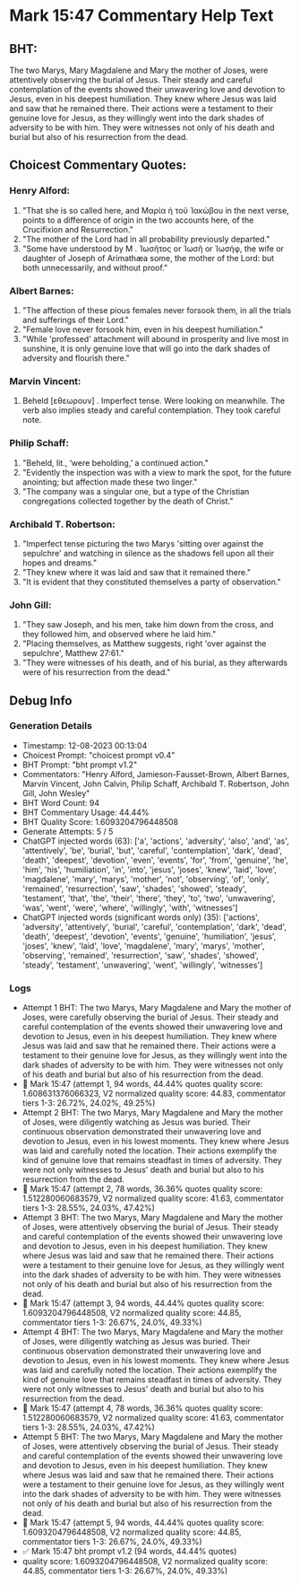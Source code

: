 # Mark 15:47 Commentary Help Text

## BHT:
The two Marys, Mary Magdalene and Mary the mother of Joses, were attentively observing the burial of Jesus. Their steady and careful contemplation of the events showed their unwavering love and devotion to Jesus, even in his deepest humiliation. They knew where Jesus was laid and saw that he remained there. Their actions were a testament to their genuine love for Jesus, as they willingly went into the dark shades of adversity to be with him. They were witnesses not only of his death and burial but also of his resurrection from the dead.

## Choicest Commentary Quotes:
### Henry Alford:
1. "That she is so called here, and Μαρία ἡ τοῦ Ἰακώβου in the next verse, points to a difference of origin in the two accounts here, of the Crucifixion and Resurrection."
2. "The mother of the Lord had in all probability previously departed."
3. "Some have understood by Μ . Ἰωσῆτος or Ἰωσῆ or Ἰωσήφ, the wife or daughter of Joseph of Arimathæa some, the mother of the Lord: but both unnecessarily, and without proof."

### Albert Barnes:
1. "The affection of these pious females never forsook them, in all the trials and sufferings of their Lord."
2. "Female love never forsook him, even in his deepest humiliation."
3. "While 'professed' attachment will abound in prosperity and live most in sunshine, it is only genuine love that will go into the dark shades of adversity and flourish there."

### Marvin Vincent:
1. Beheld [εθεωρουν] . Imperfect tense. Were looking on meanwhile. The verb also implies steady and careful contemplation. They took careful note. 


### Philip Schaff:
1. "Beheld, lit., ‘were beholding,’ a continued action."
2. "Evidently the inspection was with a view to mark the spot, for the future anointing; but affection made these two linger."
3. "The company was a singular one, but a type of the Christian congregations collected together by the death of Christ."

### Archibald T. Robertson:
1. "Imperfect tense picturing the two Marys 'sitting over against the sepulchre' and watching in silence as the shadows fell upon all their hopes and dreams."
2. "They knew where it was laid and saw that it remained there."
3. "It is evident that they constituted themselves a party of observation."

### John Gill:
1. "They saw Joseph, and his men, take him down from the cross, and they followed him, and observed where he laid him."
2. "Placing themselves, as Matthew suggests, right 'over against the sepulchre', Matthew 27:61."
3. "They were witnesses of his death, and of his burial, as they afterwards were of his resurrection from the dead."


## Debug Info
### Generation Details
- Timestamp: 12-08-2023 00:13:04
- Choicest Prompt: "choicest prompt v0.4"
- BHT Prompt: "bht prompt v1.2"
- Commentators: "Henry Alford, Jamieson-Fausset-Brown, Albert Barnes, Marvin Vincent, John Calvin, Philip Schaff, Archibald T. Robertson, John Gill, John Wesley"
- BHT Word Count: 94
- BHT Commentary Usage: 44.44%
- BHT Quality Score: 1.6093204796448508
- Generate Attempts: 5 / 5
- ChatGPT injected words (63):
	['a', 'actions', 'adversity', 'also', 'and', 'as', 'attentively', 'be', 'burial', 'but', 'careful', 'contemplation', 'dark', 'dead', 'death', 'deepest', 'devotion', 'even', 'events', 'for', 'from', 'genuine', 'he', 'him', 'his', 'humiliation', 'in', 'into', 'jesus', 'joses', 'knew', 'laid', 'love', 'magdalene', 'mary', 'marys', 'mother', 'not', 'observing', 'of', 'only', 'remained', 'resurrection', 'saw', 'shades', 'showed', 'steady', 'testament', 'that', 'the', 'their', 'there', 'they', 'to', 'two', 'unwavering', 'was', 'went', 'were', 'where', 'willingly', 'with', 'witnesses']
- ChatGPT injected words (significant words only) (35):
	['actions', 'adversity', 'attentively', 'burial', 'careful', 'contemplation', 'dark', 'dead', 'death', 'deepest', 'devotion', 'events', 'genuine', 'humiliation', 'jesus', 'joses', 'knew', 'laid', 'love', 'magdalene', 'mary', 'marys', 'mother', 'observing', 'remained', 'resurrection', 'saw', 'shades', 'showed', 'steady', 'testament', 'unwavering', 'went', 'willingly', 'witnesses']

### Logs
- Attempt 1 BHT: The two Marys, Mary Magdalene and Mary the mother of Joses, were carefully observing the burial of Jesus. Their steady and careful contemplation of the events showed their unwavering love and devotion to Jesus, even in his deepest humiliation. They knew where Jesus was laid and saw that he remained there. Their actions were a testament to their genuine love for Jesus, as they willingly went into the dark shades of adversity to be with him. They were witnesses not only of his death and burial but also of his resurrection from the dead.
- 🔄 Mark 15:47 (attempt 1, 94 words, 44.44% quotes quality score: 1.608631376066323, V2 normalized quality score: 44.83, commentator tiers 1-3: 26.72%, 24.02%, 49.25%)
- Attempt 2 BHT: The two Marys, Mary Magdalene and Mary the mother of Joses, were diligently watching as Jesus was buried. Their continuous observation demonstrated their unwavering love and devotion to Jesus, even in his lowest moments. They knew where Jesus was laid and carefully noted the location. Their actions exemplify the kind of genuine love that remains steadfast in times of adversity. They were not only witnesses to Jesus' death and burial but also to his resurrection from the dead.
- 🔄 Mark 15:47 (attempt 2, 78 words, 36.36% quotes quality score: 1.512280060683579, V2 normalized quality score: 41.63, commentator tiers 1-3: 28.55%, 24.03%, 47.42%)
- Attempt 3 BHT: The two Marys, Mary Magdalene and Mary the mother of Joses, were attentively observing the burial of Jesus. Their steady and careful contemplation of the events showed their unwavering love and devotion to Jesus, even in his deepest humiliation. They knew where Jesus was laid and saw that he remained there. Their actions were a testament to their genuine love for Jesus, as they willingly went into the dark shades of adversity to be with him. They were witnesses not only of his death and burial but also of his resurrection from the dead.
- 🔄 Mark 15:47 (attempt 3, 94 words, 44.44% quotes quality score: 1.6093204796448508, V2 normalized quality score: 44.85, commentator tiers 1-3: 26.67%, 24.0%, 49.33%)
- Attempt 4 BHT: The two Marys, Mary Magdalene and Mary the mother of Joses, were diligently watching as Jesus was buried. Their continuous observation demonstrated their unwavering love and devotion to Jesus, even in his lowest moments. They knew where Jesus was laid and carefully noted the location. Their actions exemplify the kind of genuine love that remains steadfast in times of adversity. They were not only witnesses to Jesus' death and burial but also to his resurrection from the dead.
- 🔄 Mark 15:47 (attempt 4, 78 words, 36.36% quotes quality score: 1.512280060683579, V2 normalized quality score: 41.63, commentator tiers 1-3: 28.55%, 24.03%, 47.42%)
- Attempt 5 BHT: The two Marys, Mary Magdalene and Mary the mother of Joses, were attentively observing the burial of Jesus. Their steady and careful contemplation of the events showed their unwavering love and devotion to Jesus, even in his deepest humiliation. They knew where Jesus was laid and saw that he remained there. Their actions were a testament to their genuine love for Jesus, as they willingly went into the dark shades of adversity to be with him. They were witnesses not only of his death and burial but also of his resurrection from the dead.
- 🔄 Mark 15:47 (attempt 5, 94 words, 44.44% quotes quality score: 1.6093204796448508, V2 normalized quality score: 44.85, commentator tiers 1-3: 26.67%, 24.0%, 49.33%)
- ✅ Mark 15:47 bht prompt v1.2 (94 words, 44.44% quotes)
- quality score: 1.6093204796448508, V2 normalized quality score: 44.85, commentator tiers 1-3: 26.67%, 24.0%, 49.33%)
